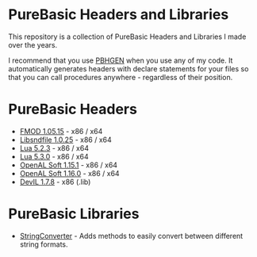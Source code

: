 # PureBasic Headers and Libraries
This repository is a collection of PureBasic Headers and Libraries I made over the years.

I recommend that you use [PBHGEN](https://github.com/00laboratories/PBHGEN) when you use any of my code. It automatically generates headers with declare statements for your files so that you can call procedures anywhere - regardless of their position.

# PureBasic Headers
- [FMOD 1.05.15](/FMOD) - x86 / x64
- [Libsndfile 1.0.25](/Libsndfile) - x86 / x64
- [Lua 5.2.3](/Lua) - x86 / x64
- [Lua 5.3.0](/Lua) - x86 / x64
- [OpenAL Soft 1.15.1](/OpenAL%20Soft) - x86 / x64
- [OpenAL Soft 1.16.0](/OpenAL%20Soft) - x86 / x64
- [DevIL 1.7.8](/DevIL) - x86 (.lib)

# PureBasic Libraries
- [StringConverter](/StringConverter) - Adds methods to easily convert between different string formats.
